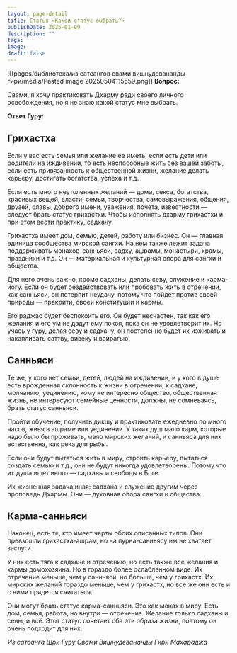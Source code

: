 ```yaml
---
layout: page-detail
title: Статья «Какой статус выбрать?»
publishDate: 2025-01-09
description: ""
tags: 
image: 
draft: false
---
```

![[pages/библиотека/из сатсангов свами вишнудевананды гири/media/Pasted image 20250504115559.png]]
**Вопрос:** 

 Свами, я хочу практиковать Дхарму ради своего личного освобождения, но я не знаю какой статус мне выбрать.

**Ответ Гуру:** 

## Грихастха

 Если у вас есть семья или желание ее иметь, если есть дети или родители на иждивении, то есть неспособные жить без вашей заботы, если есть привязанность к общественной жизни, желание делать карьеру, достигать богатства, успеха и т.д.

 Если есть много неутоленных желаний — дома, секса, богатства, красивых вещей, власти, семьи, творчества, самовыражения, общения, друзей, славы, доброго имени, уважения, почета, известности — следует брать статус грихастхи. Чтобы исполнять дхарму грихастхи и при этом вести практику, садхану.

 Грихастха имеет дом, семью, детей, работу или бизнес. Он — главная единица сообщества мирской сангхи. На нем также лежит задача поддерживать монахов-санньяси, садху, ашрамы, монастыри, храмы, праздники и т.д. Он — материальная и культурная опора для сангхи и общества.

 Для него очень важно, кроме садханы, делать севу, служение и карма-йогу. Если он будет бездействовать или пробовать жить в отречении, как санньяси, он потерпит неудачу, потому что пойдет против своей природы — пракрити, своей конституции и кармы.

 Его раджас будет беспокоить его. Он будет несчастен, так как его желания и его ум не дадут ему покоя, пока он не удовлетворит их. Но учась у гуру, делая севу и садхану, он постепенно будет их изживать и накапливать саттву, вивеку и вайрагью.

## Санньяси

 Те же, у кого нет семьи, детей, людей на иждивении, и у кого в душе есть врожденная склонность к жизни в отречении, к садхане, молчанию, уединению, кому не интересно общество, общественная жизнь, не интересуют семейные ценности, должны, не сомневаясь, брать статус санньяси.

 Пройти обучение, получить дикшу и практиковать ежедневно по много часов, живя в ашраме или уединении. У таких душ мало карм, которые надо было бы проживать, мало мирских желаний, и санньяса для них естественна, как река для рыбы.

 Если они будут пытаться жить в миру, строить карьеру, пытаться создать семью и т.д., они не будут никогда удовлетворены. Потому что их душа ищет иного — садханы и свободы в Боге.

  
 Их жизненная задача иная: садхана и служение другим через проповедь Дхармы. Они — духовная опора сангхи и общества.

## Карма-санньяси

 Наконец, есть те, кто имеет черты обоих описанных типов. Они превзошли грихастха-ашрам, но на пурна-санньясу им не хватает заслуги.

 У них есть тяга к садхане и отречению, но есть также все желания и кармы домохозяина. Но в гораздо более ослабленном виде. Их отречение меньше, чем у санньяси, но больше, чем у грихастх. Их мирских желаний гораздо меньше, чем у грихастх, но все же они есть и с ними придется считаться.

 Они могут брать статус карма-санньяси. Это как монах в миру. Есть дом, семья, работа, но внутри — отречение. Желание только садханы и севы, и всё. Этот статус сочетает оба эти образа жизни, поэтому он очень подходит для них.

*Из сатсанга Шри Гуру Свами Вишнудевананды Гири Махараджа*